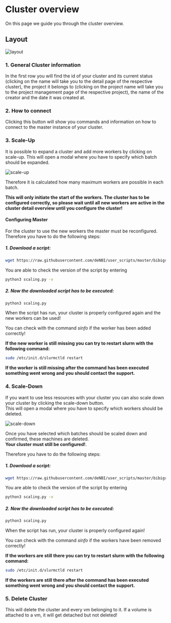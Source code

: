 # Cluster overview

On this page we guide you through the cluster overview.

## Layout
![layout](../img/cluster_overview/cluster_overview_general.png)

### 1. General Cluster information
In the first row you will find the id of your cluster and its current status (clicking on the name will take you to the detail page of the respective cluster), the project it belongs to (clicking on the project name will take you to the project management page of the respective project), the name of the creator and the date it was created at.
### 2. How to connect
Clicking this button will show you commands and information on how to connect to the master instance of your cluster.
### 3. Scale-Up
It is possible to expand a cluster and add more workers by clicking on scale-up.
This will open a modal where you have to specify which batch should be expanded.

![scale-up](../img/cluster_overview/scaling_up.png)

Therefore it is calculated how many maximum workers are possible in each batch.

**This will only initiate the start of the workers.
The cluster has to be configured correctly, so please wait until all new workers are active in the cluster detail overview until you configure the cluster!**

####  Configuring Master
For the cluster to use the new workers the master must be reconfigured.
Therefore  you have to do the following steps:


##### 1. Download a script:


```BASH
wget https://raw.githubusercontent.com/deNBI/user_scripts/master/bibigrid/scaling.py
```

You are able to check the version of the script by entering 
```BASH
python3 scaling.py -v
```

##### 2. Now the downloaded script has to be executed:

```BASH
python3 scaling.py 
```

When the script has run, your cluster is properly configured again and the new workers can be used!

You can check with the command _sinfo_ if the worker has been added correctly!

**If the new worker is still missing you can try to restart slurm with the following command:**
```BASH
sudo /etc/init.d/slurmctld restart
```
**If the worker is still missing after the command has been executed something went wrong and you should contact the support.**




### 4. Scale-Down
If you want to use less resources with your cluster you can also scale down your cluster by clicking the scale-down button.
<br>This will open a modal where you have to specify which workers should be deleted.

![scale-down](../img/cluster_overview/scaling_down.png)

Once you have selected which batches should be scaled down and confirmed, these machines are deleted.<br>
**Your cluster must still be configured!**.

Therefore  you have to do the following steps:

##### 1. Download a script:


```BASH
wget https://raw.githubusercontent.com/deNBI/user_scripts/master/bibigrid/scaling.py
```

You are able to check the version of the script by entering 
```BASH
python3 scaling.py -v
```

##### 2. Now the downloaded script has to be executed:

```BASH
python3 scaling.py 
```

When the script has run, your cluster is properly configured again!


You can check with the command _sinfo_ if the workers have been removed correctly!

**If the  workers are still there you can try to restart slurm with the following command:**
```BASH
sudo /etc/init.d/slurmctld restart
```
**If the workers are still there after the command has been executed something went wrong and you should contact the support.**




### 5. Delete Cluster
This will delete the cluster and every vm belonging to it. If a volume is attached to a vm, it will get detached but not deleted!  


